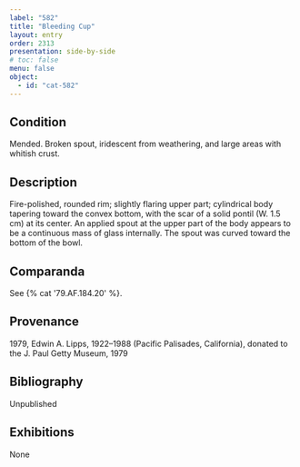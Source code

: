 ```yaml
---
label: "582"
title: "Bleeding Cup"
layout: entry
order: 2313
presentation: side-by-side
# toc: false
menu: false
object:
  - id: "cat-582"
---
```


## Condition

Mended. Broken spout, iridescent from weathering, and large areas with whitish crust.

## Description

Fire-polished, rounded rim; slightly flaring upper part; cylindrical body tapering toward the convex bottom, with the scar of a solid pontil (W. 1.5 cm) at its center. An applied spout at the upper part of the body appears to be a continuous mass of glass internally. The spout was curved toward the bottom of the bowl.

## Comparanda

See {% cat '79.AF.184.20' %}.

## Provenance

1979, Edwin A. Lipps, 1922–1988 (Pacific Palisades, California), donated to the J. Paul Getty Museum, 1979

## Bibliography

Unpublished

## Exhibitions

None